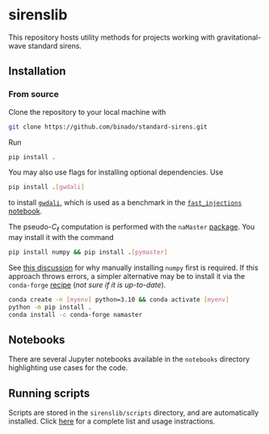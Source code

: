 # sirenslib

This repository hosts utility methods for projects working with gravitational-wave standard sirens.

## Installation

### From source

Clone the repository to your local machine with

```bash
git clone https://github.com/binado/standard-sirens.git
```

Run

```bash
pip install .
```

You may also use flags for installing optional dependencies. Use

```bash
pip install .[gwdali]
```

to install [`gwdali`](https://gwdali.readthedocs.io/en/latest/), which is used as a benchmark in the [`fast_injections` notebook](/notebooks/fast_injections.ipynb).

The pseudo-$C_{\ell}$ computation is performed with the `naMaster` [package](https://github.com/LSSTDESC/NaMaster). You may install it with the command

```bash
pip install numpy && pip install .[pymaster]
```

See [this discussion](https://github.com/LSSTDESC/NaMaster/pull/143) for why manually installing `numpy` first is required. If this approach throws errors, a simpler alternative may be to install it via the `conda-forge` [recipe](https://anaconda.org/conda-forge/namaster) (_not sure if it is up-to-date_).

```bash
conda create -n [myenv] python=3.10 && conda activate [myenv]
python -m pip install .
conda install -c conda-forge namaster
```

## Notebooks

There are several Jupyter notebooks available in the `notebooks` directory highlighting use cases for the code.

## Running scripts

Scripts are stored in the `sirenslib/scripts` directory, and are automatically installed. Click [here](sirenslib/scripts/README.md) for a complete list and usage instractions.
